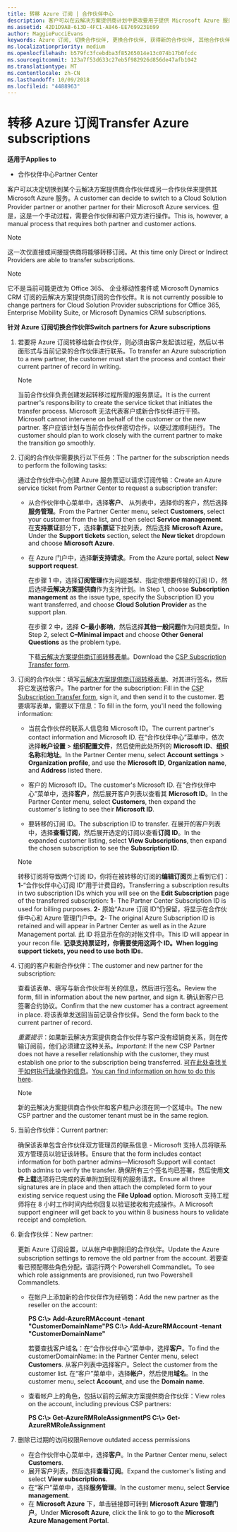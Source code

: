 ```yaml
---
title: 转移 Azure 订阅 | 合作伙伴中心
description: 客户可以在云解决方案提供商计划中更改要用于提供 Microsoft Azure 服务的合作伙伴。 但是，这是一个手动过程，需要合作伙伴和客户双方进行操作。
ms.assetid: 42D1D9AB-613D-4FC1-A846-EE769923E699
author: MaggiePucciEvans
keywords: Azure 订阅, 切换合作伙伴, 更换合作伙伴, 获得新的合作伙伴, 其他合作伙伴
ms.localizationpriority: medium
ms.openlocfilehash: b579fc3fcebdba3f85265014e13c074b17b0fcdc
ms.sourcegitcommit: 123a7f53d633c27eb5f982926d856de47afb1042
ms.translationtype: MT
ms.contentlocale: zh-CN
ms.lasthandoff: 10/09/2018
ms.locfileid: "4488963"
---
```

# <a name="transfer-azure-subscriptions"></a><span data-ttu-id="9d497-105">转移 Azure 订阅</span><span class="sxs-lookup"><span data-stu-id="9d497-105">Transfer Azure subscriptions</span></span> 

**<span data-ttu-id="9d497-106">适用于</span><span class="sxs-lookup"><span data-stu-id="9d497-106">Applies to</span></span>**

-  <span data-ttu-id="9d497-107">合作伙伴中心</span><span class="sxs-lookup"><span data-stu-id="9d497-107">Partner Center</span></span>

<span data-ttu-id="9d497-108">客户可以决定切换到某个云解决方案提供商合作伙伴或另一合作伙伴来提供其 Microsoft Azure 服务。</span><span class="sxs-lookup"><span data-stu-id="9d497-108">A customer can decide to switch to a Cloud Solution Provider partner or another partner for their Microsoft Azure services.</span></span> <span data-ttu-id="9d497-109">但是，这是一个手动过程，需要合作伙伴和客户双方进行操作。</span><span class="sxs-lookup"><span data-stu-id="9d497-109">This is, however, a manual process that requires both partner and customer actions.</span></span>

>[!Note]  
><span data-ttu-id="9d497-110">这一次仅直接或间接提供商将能够转移订阅。</span><span class="sxs-lookup"><span data-stu-id="9d497-110">At this time only Direct or Indirect Providers are able to transfer subscriptions.</span></span>

>[!Note] 
><span data-ttu-id="9d497-111">它不是当前可能更改为 Office 365、 企业移动性套件或 Microsoft Dynamics CRM 订阅的云解决方案提供商订阅的合作伙伴。</span><span class="sxs-lookup"><span data-stu-id="9d497-111">It is not currently possible to change partners for Cloud Solution Provider subscriptions for Office 365, Enterprise Mobility Suite, or Microsoft Dynamics CRM subscriptions.</span></span>



**<span data-ttu-id="9d497-112">针对 Azure 订阅切换合作伙伴</span><span class="sxs-lookup"><span data-stu-id="9d497-112">Switch partners for Azure subscriptions</span></span>**

1.  <span data-ttu-id="9d497-113">若要将 Azure 订阅转移给新合作伙伴，则必须由客户发起该过程，然后以书面形式与当前记录的合作伙伴进行联系。</span><span class="sxs-lookup"><span data-stu-id="9d497-113">To transfer an Azure subscription to a new partner, the customer must start the process and contact their current partner of record in writing.</span></span> 

    >[!Note]
    ><span data-ttu-id="9d497-114">当前合作伙伴负责创建发起转移过程所需的服务票证。</span><span class="sxs-lookup"><span data-stu-id="9d497-114">It is the current partner's responsibility to create the service ticket that initiates the transfer process.</span></span> <span data-ttu-id="9d497-115">Microsoft 无法代表客户或新合作伙伴进行干预。</span><span class="sxs-lookup"><span data-stu-id="9d497-115">Microsoft cannot intervene on behalf of the customer or the new partner.</span></span> <span data-ttu-id="9d497-116">客户应该计划与当前合作伙伴密切合作，以便过渡顺利进行。</span><span class="sxs-lookup"><span data-stu-id="9d497-116">The customer should plan to work closely with the current partner to make the transition go smoothly.</span></span>

2.  <span data-ttu-id="9d497-117">订阅的合作伙伴需要执行以下任务：</span><span class="sxs-lookup"><span data-stu-id="9d497-117">The partner for the subscription needs to perform the following tasks:</span></span>

    <span data-ttu-id="9d497-118">通过合作伙伴中心创建 Azure 服务票证以请求订阅传输：</span><span class="sxs-lookup"><span data-stu-id="9d497-118">Create an Azure service ticket from Partner Center to request a subscription transfer:</span></span>

    -   <span data-ttu-id="9d497-119">从合作伙伴中心菜单中，选择**客户**、 从列表中，选择你的客户，然后选择**服务管理**。</span><span class="sxs-lookup"><span data-stu-id="9d497-119">From the Partner Center menu, select **Customers**, select your customer from the list, and then select **Service management**.</span></span> <span data-ttu-id="9d497-120">在**支持票证**部分下，选择**新票证**下拉列表，然后选择 **Microsoft Azure**。</span><span class="sxs-lookup"><span data-stu-id="9d497-120">Under the **Support tickets** section, select the **New ticket** dropdown and choose **Microsoft Azure**.</span></span>

    -   <span data-ttu-id="9d497-121">在 Azure 门户中，选择**新支持请求**。</span><span class="sxs-lookup"><span data-stu-id="9d497-121">From the Azure portal, select **New support request**.</span></span>

        <span data-ttu-id="9d497-122">在步骤 1 中，选择**订阅管理**作为问题类型、指定你想要传输的订阅 ID，然后选择**云解决方案提供商**作为支持计划。</span><span class="sxs-lookup"><span data-stu-id="9d497-122">In Step 1, choose **Subscription management** as the issue type, specify the Subscription ID you want transferred, and choose **Cloud Solution Provider** as the support plan.</span></span>

        <span data-ttu-id="9d497-123">在步骤 2 中，选择 **C–最小影响**，然后选择**其他一般问题**作为问题类型。</span><span class="sxs-lookup"><span data-stu-id="9d497-123">In Step 2, select **C–Minimal impact** and choose **Other General Questions** as the problem type.</span></span>

        <span data-ttu-id="9d497-124">下载[云解决方案提供商订阅转移表单](https://assets.windowsphone.com/5222c408-e546-4e01-b72a-2ec7d4c43d57/CSP_Subscription_Transfer_Form_Azure_InvariantCulture_Default.zip)。</span><span class="sxs-lookup"><span data-stu-id="9d497-124">Download the [CSP Subscription Transfer form](https://assets.windowsphone.com/5222c408-e546-4e01-b72a-2ec7d4c43d57/CSP_Subscription_Transfer_Form_Azure_InvariantCulture_Default.zip).</span></span>

3.  <span data-ttu-id="9d497-125">订阅的合作伙伴：填写[云解决方案提供商订阅转移表单](https://assets.windowsphone.com/5222c408-e546-4e01-b72a-2ec7d4c43d57/CSP_Subscription_Transfer_Form_Azure_InvariantCulture_Default.zip)、对其进行签名，然后将它发送给客户。</span><span class="sxs-lookup"><span data-stu-id="9d497-125">The partner for the subscription: Fill in the [CSP Subscription Transfer form](https://assets.windowsphone.com/5222c408-e546-4e01-b72a-2ec7d4c43d57/CSP_Subscription_Transfer_Form_Azure_InvariantCulture_Default.zip), sign it, and then send it to the customer.</span></span> <span data-ttu-id="9d497-126">若要填写表单，需要以下信息：</span><span class="sxs-lookup"><span data-stu-id="9d497-126">To fill in the form, you'll need the following information:</span></span>

    -   <span data-ttu-id="9d497-127">当前合作伙伴的联系人信息和 Microsoft ID。</span><span class="sxs-lookup"><span data-stu-id="9d497-127">The current partner's contact information and Microsoft ID.</span></span> <span data-ttu-id="9d497-128">在“合作伙伴中心”菜单中，依次选择**帐户设置** &gt; **组织配置文件**，然后使用此处所列的 **Microsoft ID**、**组织名称**和**地址**。</span><span class="sxs-lookup"><span data-stu-id="9d497-128">In the Partner Center menu, select **Account settings** &gt; **Organization profile**, and use the **Microsoft ID**, **Organization name**, and **Address** listed there.</span></span>

    -   <span data-ttu-id="9d497-129">客户的 Microsoft ID。</span><span class="sxs-lookup"><span data-stu-id="9d497-129">The customer's Microsoft ID.</span></span> <span data-ttu-id="9d497-130">在“合作伙伴中心”菜单中，选择**客户**，然后展开客户列表以查看其 **Microsoft ID**。</span><span class="sxs-lookup"><span data-stu-id="9d497-130">In the Partner Center menu, select **Customers**, then expand the customer's listing to see their **Microsoft ID**.</span></span>

    -   <span data-ttu-id="9d497-131">要转移的订阅 ID。</span><span class="sxs-lookup"><span data-stu-id="9d497-131">The subscription ID to transfer.</span></span> <span data-ttu-id="9d497-132">在展开的客户列表中，选择**查看订阅**，然后展开选定的订阅以查看**订阅 ID**。</span><span class="sxs-lookup"><span data-stu-id="9d497-132">In the expanded customer listing, select **View Subscriptions**, then expand the chosen subscription to see the **Subscription ID**.</span></span>

     >[!Note]
     ><span data-ttu-id="9d497-133">转移订阅将导致两个订阅 ID，你将在被转移的订阅的**编辑订阅**页上看到它们：**1**-“合作伙伴中心订阅 ID”用于计费目的。</span><span class="sxs-lookup"><span data-stu-id="9d497-133">Transferring a subscription results in two subscription IDs which you will see on the **Edit Subscription** page of the transferred subscription: **1**- The Partner Center Subscription ID is used for billing purposes.</span></span> 
    <span data-ttu-id="9d497-134">**2**- 原始“Azure 订阅 ID”仍保留，将显示在合作伙伴中心和 Azure 管理门户中。</span><span class="sxs-lookup"><span data-stu-id="9d497-134">**2**-  The original Azure Subscription ID is retained and will appear in Partner Center as well as in the Azure Management portal.</span></span> <span data-ttu-id="9d497-135">此 ID 将显示在你的对帐文件中。</span><span class="sxs-lookup"><span data-stu-id="9d497-135">This ID will appear in your recon file.</span></span>  **<span data-ttu-id="9d497-136">记录支持票证时，你需要使用这两个 ID。</span><span class="sxs-lookup"><span data-stu-id="9d497-136">When logging support tickets, you need to use both IDs.</span></span>**

4.  <span data-ttu-id="9d497-137">订阅的客户和新合作伙伴：</span><span class="sxs-lookup"><span data-stu-id="9d497-137">The customer and new partner for the subscription:</span></span>

    <span data-ttu-id="9d497-138">查看该表单、填写与新合作伙伴有关的信息，然后进行签名。</span><span class="sxs-lookup"><span data-stu-id="9d497-138">Review the form, fill in information about the new partner, and sign it.</span></span> <span data-ttu-id="9d497-139">确认新客户已签署合约协议。</span><span class="sxs-lookup"><span data-stu-id="9d497-139">Confirm that the new customer has a contract agreement in place.</span></span> <span data-ttu-id="9d497-140">将该表单发送回当前记录合作伙伴。</span><span class="sxs-lookup"><span data-stu-id="9d497-140">Send the form back to the current partner of record.</span></span>

    <span data-ttu-id="9d497-141">*重要提示*：如果新云解决方案提供商合作伙伴与客户没有经销商关系，则在传输订阅前，他们必须建立这种关系。</span><span class="sxs-lookup"><span data-stu-id="9d497-141">*Important*: If the new CSP Partner does not have a reseller relationship with the customer, they must establish one prior to the subscription being transferred.</span></span> <span data-ttu-id="9d497-142">[可在此处查找关于如何执行此操作的信息](request-a-relationship-with-a-customer.md)。</span><span class="sxs-lookup"><span data-stu-id="9d497-142">[You can find information on how to do this here](request-a-relationship-with-a-customer.md).</span></span>

    >[!Note]
    ><span data-ttu-id="9d497-143">新的云解决方案提供商合作伙伴和客户租户必须在同一个区域中。</span><span class="sxs-lookup"><span data-stu-id="9d497-143">The new CSP partner and the customer tenant must be in the same region.</span></span> 

5.  <span data-ttu-id="9d497-144">当前合作伙伴：</span><span class="sxs-lookup"><span data-stu-id="9d497-144">Current partner:</span></span>

    <span data-ttu-id="9d497-145">确保该表单包含合作伙伴双方管理员的联系信息 - Microsoft 支持人员将联系双方管理员以验证该转移。</span><span class="sxs-lookup"><span data-stu-id="9d497-145">Ensure that the form includes contact information for both partner admins—Microsoft Support will contact both admins to verify the transfer.</span></span> <span data-ttu-id="9d497-146">确保所有三个签名均已签署，然后使用**文件上载**选项将已完成的表单附加到现有的服务请求。</span><span class="sxs-lookup"><span data-stu-id="9d497-146">Ensure all three signatures are in place and then attach the completed form to your existing service request using the **File Upload** option.</span></span> <span data-ttu-id="9d497-147">Microsoft 支持工程师将在 8 小时工作时间内给你回复以验证接收和完成操作。</span><span class="sxs-lookup"><span data-stu-id="9d497-147">A Microsoft support engineer will get back to you within 8 business hours to validate receipt and completion.</span></span>

6.  <span data-ttu-id="9d497-148">新合作伙伴：</span><span class="sxs-lookup"><span data-stu-id="9d497-148">New partner:</span></span>

    <span data-ttu-id="9d497-149">更新 Azure 订阅设置，以从帐户中删除旧的合作伙伴。</span><span class="sxs-lookup"><span data-stu-id="9d497-149">Update the Azure subscription settings to remove the old partner from the account.</span></span> <span data-ttu-id="9d497-150">若要查看已预配哪些角色分配，请运行两个 Powershell Commandlet。</span><span class="sxs-lookup"><span data-stu-id="9d497-150">To see which role assignments are provisioned, run two Powershell Commandlets.</span></span>

    -   <span data-ttu-id="9d497-151">在帐户上添加新的合作伙伴作为经销商：</span><span class="sxs-lookup"><span data-stu-id="9d497-151">Add the new partner as the reseller on the account:</span></span>

        **<span data-ttu-id="9d497-152">PS C:\\&gt; Add-AzureRMAccount -tenant "CustomerDomainName"</span><span class="sxs-lookup"><span data-stu-id="9d497-152">PS C:\\&gt; Add-AzureRMAccount -tenant "CustomerDomainName"</span></span>**

        <span data-ttu-id="9d497-153">若要查找客户域名：在“合作伙伴中心”菜单中，选择**客户**。</span><span class="sxs-lookup"><span data-stu-id="9d497-153">To find the customerDomainName: in the Partner Center menu, select **Customers**.</span></span> <span data-ttu-id="9d497-154">从客户列表中选择客户。</span><span class="sxs-lookup"><span data-stu-id="9d497-154">Select the customer from the customer list.</span></span> <span data-ttu-id="9d497-155">在“客户”菜单中，选择**帐户**，然后使用**域名**。</span><span class="sxs-lookup"><span data-stu-id="9d497-155">In the customer menu, select **Account**, and use the **Domain name**.</span></span>

    -   <span data-ttu-id="9d497-156">查看帐户上的角色，包括以前的云解决方案提供商合作伙伴：</span><span class="sxs-lookup"><span data-stu-id="9d497-156">View roles on the account, including previous CSP partners:</span></span>

        **<span data-ttu-id="9d497-157">PS C:\\&gt; Get-AzureRMRoleAssignment</span><span class="sxs-lookup"><span data-stu-id="9d497-157">PS C:\\&gt; Get-AzureRMRoleAssignment</span></span>**

7. <span data-ttu-id="9d497-158">删除已过期的访问权限</span><span class="sxs-lookup"><span data-stu-id="9d497-158">Remove outdated access permissions</span></span>

    -  <span data-ttu-id="9d497-159">在合作伙伴中心菜单中，选择**客户**。</span><span class="sxs-lookup"><span data-stu-id="9d497-159">In the Partner Center menu, select **Customers**.</span></span> 
    -  <span data-ttu-id="9d497-160">展开客户列表，然后选择**查看订阅**。</span><span class="sxs-lookup"><span data-stu-id="9d497-160">Expand the customer's listing and select **View subscriptions**.</span></span> 
    -  <span data-ttu-id="9d497-161">在“客户”菜单中，选择**服务管理**。</span><span class="sxs-lookup"><span data-stu-id="9d497-161">In the customer menu, select **Service management**.</span></span> 
    -  <span data-ttu-id="9d497-162">在 **Microsoft Azure** 下，单击链接即可转到 **Microsoft Azure 管理门户**。</span><span class="sxs-lookup"><span data-stu-id="9d497-162">Under **Microsoft Azure**, click the link to go to the **Microsoft Azure Management Portal**.</span></span>

 

 



